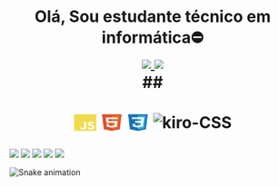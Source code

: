 <h1 align="center">Olá, Sou estudante técnico em informática⛔
  
  

 <div align="center">
  <a href="https://github.com/kirok3">
    <img height="150em" src="https://github-readme-stats.vercel.app/api?username=kirok&count_private=true&include_all_commits=true&show_icons=true&theme=dracula&hide_border=false&show_owner=true"/>
    <img height="150em" src="https://github-readme-stats.vercel.app/api/top-langs/?username=kirok3&theme=dracula&hide_border=false&&layout=compact"/>
  </a>
</div>
    ##
    
</div>
  <div style="display: inline_block"><br>
  <img align="center" alt="kiro-Js" height="30" width="40" src="https://raw.githubusercontent.com/devicons/devicon/master/icons/javascript/javascript-plain.svg">
  <img align="center" alt="kiro-HTML" height="30" width="40" src="https://raw.githubusercontent.com/devicons/devicon/master/icons/html5/html5-original.svg">
  <img align="center" alt="kiro-CSS" height="30" width="40" src="https://raw.githubusercontent.com/devicons/devicon/master/icons/css3/css3-original.svg">
  <img align="center" alt="kiro-CSS" height="30" width="40" src="https://cdn.jsdelivr.net/gh/devicons/devicon/icons/adonisjs/adonisjs-original.svg"/> 
  </div>
  
  
  ##
 
  <div>
  <a href="https://www.facebook.com/everton.ferreira.9" target="_blank"><img src="https://img.shields.io/badge/Facebook-1877F2?style=for-the-badge&logo=facebook&logoColor=white" target="_blank"></a>
    <a href="https://instagram.com/rafaballerini" target="_blank"><img src="https://img.shields.io/badge/-Instagram-%23E4405F?style=for-the-badge&logo=instagram&logoColor=white" target="_blank"></a>
 	 <a href="https://discord.gg/wagxzStdcR" target="_blank"><img src="https://img.shields.io/badge/Discord-7289DA?style=for-the-badge&logo=discord&logoColor=white" target="_blank"></a> 
    <a href="https://www.linkedin.com/in/everton-ferreira-818bb01a5" target="_blank"><img src="https://img.shields.io/badge/-LinkedIn-%230077B5?style=for-the-badge&logo=linkedin&logoColor=white" target="_blank"></a> 
    <a target="_blank"><img src="https://img.shields.io/badge/Ubuntu-E95420?style=for-the-badge&logo=ubuntu&logoColor=white" target="_blank"></a> 
   </div>
  
  ![Snake animation](https://github.com/kirok3/kirok3/blob/output/github-contribution-grid-snake.svg)

